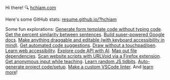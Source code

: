Hi there! 🔍 [hchiam.com](https://hchiam.com)

Here's some GitHub stats: [resume.github.io/?hchiam](https://resume.github.io/?hchiam)

Some fun explorations: <!-- Fun stuff but also stuff I tend to refer to often. -->
[Generate form template code without typing code](https://github.com/hchiam/html-template-generator).
[Get the percent similarity between sentences](https://github.com/hchiam/text-similarity-test).
[Build super-powered Google docs](https://github.com/hchiam/learning-google-apps-script).
[Make anything draggable and editable (with keyboard accessibility in mind)](https://github.com/hchiam/draggable).
[Get automated code suggestions](https://github.com/hchiam/sourcefetch-server).
[Draw without a touchpad/pen](https://github.com/hchiam/draw-with-mouse-and-spacebar).
[Learn web accessibility](https://github.com/hchiam/web-accessibility-course-notes).
[Explore code API with AI](https://github.com/hchiam/code-explorer).
[Map out file dependencies](https://github.com/hchiam/deps).
[Scan website scripts with URLVoid via a Firefox extension](https://github.com/hchiam/urlvoid-firefox-extension).
[Get anonymous input while teaching](https://github.com/hchiam/anonymous-input).
[Learn random JS tidbits](https://github.com/hchiam/learning-js).
[Auto-generate project code/setup](https://github.com/hchiam/generator-hchiam-learning).
[Make a custom VSCode linter](https://github.com/hchiam/custom-vscode-linter).
And [learn more](https://github.com/hchiam/learning)!

<!-- <a href="https://hchiam.github.io/?can-you-find-all-the-hidden-features?">
  <img align="center" src="header.svg" width="400" height="60" alt="" onerror="this.style.display='none'"/>
</a> -->

<!--
**hchiam/hchiam** is a ✨ _special_ ✨ repository because its `README.md` (this file) appears on your GitHub profile.

Here are some ideas to get you started:

- 🔭 I’m currently working on ...
- 🌱 I’m currently learning ...
- 👯 I’m looking to collaborate on ...
- 🤔 I’m looking for help with ...
- 💬 Ask me about ...
- 📫 How to reach me: ...
- 😄 Pronouns: ...
- ⚡ Fun fact: ...
-->
